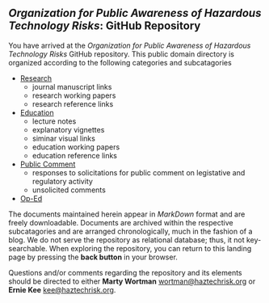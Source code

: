 

## *Organization for Public Awareness of Hazardous Technology Risks*: GitHub Repository



You have arrived at the *Organization for Public Awareness of Hazardous Technology Risks* GitHub repository. This public domain directory is organized according to the following categories and subcatagories

- [Research](research/research.md) 
  - journal manuscript links
  - research working papers
  - research reference links
- [Education](education/education.md)
  - lecture notes
  - explanatory vignettes
  - siminar visual links
  - education working papers
  - education reference links
- [Public Comment](public_comment/public_comment.md)
  - responses to solicitations for public comment on legistative and regulatory activity
  - unsolicited comments
- [Op-Ed](op-ed/op-ed.md)

The documents maintained herein appear in *MarkDown* format and are freely downloadable.  Documents are archived within the respective subcatagories and are arranged chronologically, much in the fashion of a blog.  We do not serve the repository as relational database; thus, it not key-searchable.  When exploring the repository, you can return to this landing page by pressing the **back button** in your browser.



Questions and/or comments regarding the repository and its elements should be directed to either **Marty Wortman** wortman@haztechrisk.org or **Ernie Kee** kee@haztechrisk.org. 